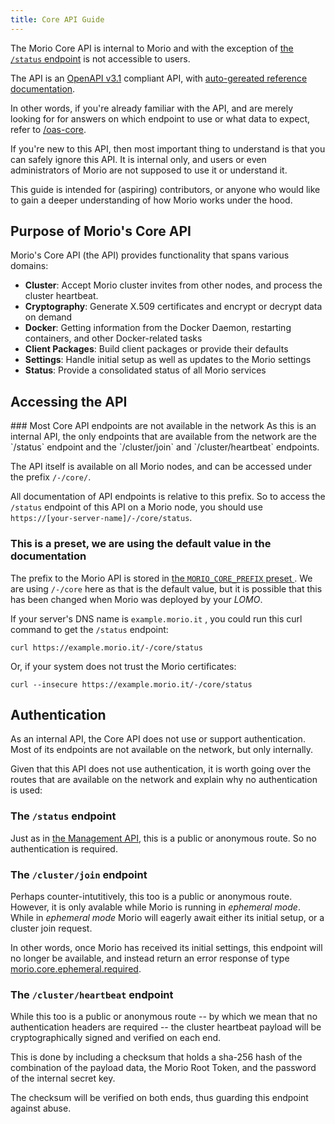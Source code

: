 ```yaml
---
title: Core API Guide
---
```


The Morio Core API is internal to Morio and with the exception of [the
`/status` endpoint](/oas-core#tag/status/paths/~1status/get) is not accessible
to users.

The API is an [OpenAPI v3.1](https://swagger.io/specification/) compliant API,
with [auto-gereated reference documentation](/oas-core).

In other words, if you're already familiar with the API, and are merely looking
for for answers on which endpoint to use or what data to expect, refer to
[/oas-core](/oas-core).

If you're new to this API, then most important thing to understand is that you
can safely ignore this API. It is internal only, and users or even
administrators of Morio are not supposed to use it or understand it.

This guide is intended for (aspiring) contributors, or anyone who would like to
gain a deeper understanding of how Morio works under the hood.

## Purpose of Morio's Core API

Morio's Core API (the API) provides functionality that spans various domains:

- **Cluster**: Accept Morio cluster invites from other nodes, and process the cluster heartbeat.
- **Cryptography**: Generate X.509 certificates and encrypt or decrypt data on demand
- **Docker**: Getting information from the Docker Daemon, restarting containers, and other Docker-related tasks
- **Client Packages**: Build client packages or provide their defaults
- **Settings**: Handle initial setup as well as updates to the Morio settings
- **Status**: Provide a consolidated status of all Morio services

## Accessing the API

<Note>
### Most Core API endpoints are not available in the network
As this is an internal API, the only endpoints that are available from the network are
the `/status` endpoint and the `/cluster/join` and `/cluster/heartbeat` endpoints.
</Note>

The API itself is available on all Morio nodes, and can be accessed under the
prefix `/-/core/`.

All documentation of API endpoints is relative to this prefix. So to access
the `/status` endpoint of this API on a Morio node, you should use
`https://[your-server-name]/-/core/status`.

<Note>

### This is a preset, we are using the default value in the documentation

The prefix to the Morio API is stored in [the `MORIO_CORE_PREFIX` preset
](/docs/reference/presets/morio_core_prefix).
We are using `/-/core` here as that is the default value, but it is possible
that this has been changed when Morio was deployed by your _LOMO_.

</Note>

If your server's DNS name
is `example.morio.it` , you could run this curl command to get the `/status`
endpoint:

```title=curl
curl https://example.morio.it/-/core/status
```

Or, if your system does not trust the Morio certificates:

```title=curl
curl --insecure https://example.morio.it/-/core/status
```

## Authentication

As an internal API, the Core API does not use or support authentication.
Most of its endpoints are not available on the network, but only internally.

Given that this API does not use authentication, it is worth going over the
routes that are available on the network and explain why no authentication is
used:

### The `/status` endpoint

Just as in [the Management API](/docs/guides/apis/api), this is a public or anonymous route.
So no authentication is required.

### The `/cluster/join` endpoint

Perhaps counter-intutitively, this too is a public or anonymous route.
However, it is only avalable while Morio is running in _ephemeral mode_.
While in _ephemeral mode_ Morio will eagerly await either its initial setup, or a cluster join request.

In other words, once Morio has received its initial settings, this endpoint
will no longer be available, and instead return an error response of type
[morio.core.ephemeral.required](/docs/reference/errors/morio.core.ephemeral.required/).

### The `/cluster/heartbeat` endpoint

While this too is a public or anonymous route -- by which we mean that no
authentication headers are required -- the cluster heartbeat payload will be
cryptographically signed and verified on each end.

This is done by including a checksum that holds a sha-256 hash of the
combination of the payload data, the Morio Root Token, and the password of the
internal secret key.

The checksum will be verified on both ends, thus guarding this endpoint against
abuse.
